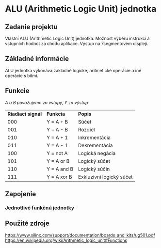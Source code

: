 # ALU (Arithmetic Logic Unit) jednotka

## Zadanie projektu
Vlastní ALU (Arithmetic Logic Unit) jednotka. Možnost výběru instrukcí a vstupních hodnot za chodu aplikace. Výstup na 7segmentovém displeji.

## Základné informácie
ALU jednotka vykonáva základné logické, aritmetické operácie a iné operácie s bitmi.

## Funkcie
*A a B považujeme za vstupy, Y za výstup*
<table>
<tr><td><b>Riadiací signál</b></td><td><b>Funkcia</b></td><td><b>Popis</b></td></tr>
<tr><td> 000 </td><td> Y = A + B </td><td> Súčet </td></tr>
<tr><td> 001 </td><td> Y = A - B </td><td> Rozdiel </td></tr>
<tr><td> 010 </td><td> Y = A + 1 </td><td> Inkrementácia </td></tr>
<tr><td> 011 </td><td> Y = A - 1 </td><td> Dekrementácia </td></tr>
<tr><td> 100 </td><td> Y = not A </td><td> Logická negácia </td></tr>
<tr><td> 101 </td><td> Y = A or B </td><td> Logický súčet </td></tr>
<tr><td> 110 </td><td> Y = A and B </td><td> Logický súčin </td></tr>
<tr><td> 111 </td><td> Y = A xor B </td><td> Exkluzivní logický súčet </td></tr>
</table>

## Zapojenie


### Jednotlivé funkčnú jednotky




## Použité zdroje
https://www.xilinx.com/support/documentation/boards_and_kits/ug501.pdf <br>
https://en.wikipedia.org/wiki/Arithmetic_logic_unit#Functions
